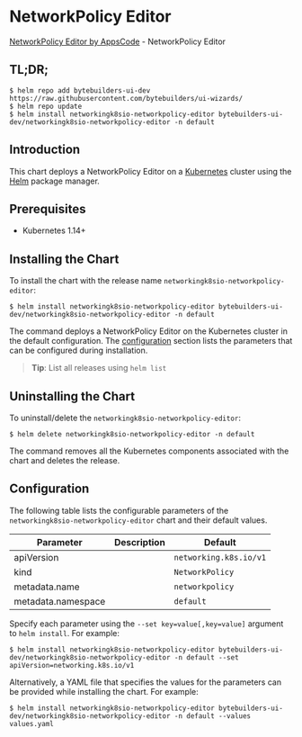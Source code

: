 # NetworkPolicy Editor

[NetworkPolicy Editor by AppsCode](https://byte.builders) - NetworkPolicy Editor

## TL;DR;

```console
$ helm repo add bytebuilders-ui-dev https://raw.githubusercontent.com/bytebuilders/ui-wizards/
$ helm repo update
$ helm install networkingk8sio-networkpolicy-editor bytebuilders-ui-dev/networkingk8sio-networkpolicy-editor -n default
```

## Introduction

This chart deploys a NetworkPolicy Editor on a [Kubernetes](http://kubernetes.io) cluster using the [Helm](https://helm.sh) package manager.

## Prerequisites

- Kubernetes 1.14+

## Installing the Chart

To install the chart with the release name `networkingk8sio-networkpolicy-editor`:

```console
$ helm install networkingk8sio-networkpolicy-editor bytebuilders-ui-dev/networkingk8sio-networkpolicy-editor -n default
```

The command deploys a NetworkPolicy Editor on the Kubernetes cluster in the default configuration. The [configuration](#configuration) section lists the parameters that can be configured during installation.

> **Tip**: List all releases using `helm list`

## Uninstalling the Chart

To uninstall/delete the `networkingk8sio-networkpolicy-editor`:

```console
$ helm delete networkingk8sio-networkpolicy-editor -n default
```

The command removes all the Kubernetes components associated with the chart and deletes the release.

## Configuration

The following table lists the configurable parameters of the `networkingk8sio-networkpolicy-editor` chart and their default values.

|     Parameter      | Description |        Default         |
|--------------------|-------------|------------------------|
| apiVersion         |             | `networking.k8s.io/v1` |
| kind               |             | `NetworkPolicy`        |
| metadata.name      |             | `networkpolicy`        |
| metadata.namespace |             | `default`              |


Specify each parameter using the `--set key=value[,key=value]` argument to `helm install`. For example:

```console
$ helm install networkingk8sio-networkpolicy-editor bytebuilders-ui-dev/networkingk8sio-networkpolicy-editor -n default --set apiVersion=networking.k8s.io/v1
```

Alternatively, a YAML file that specifies the values for the parameters can be provided while
installing the chart. For example:

```console
$ helm install networkingk8sio-networkpolicy-editor bytebuilders-ui-dev/networkingk8sio-networkpolicy-editor -n default --values values.yaml
```

